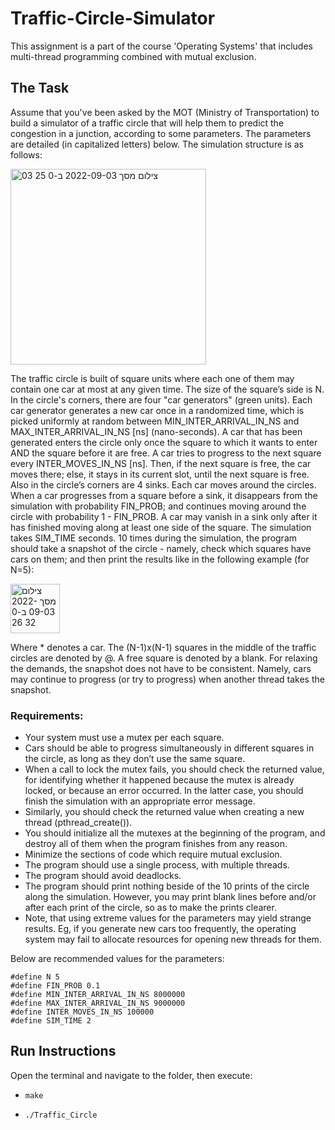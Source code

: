 # Traffic-Circle-Simulator

This assignment is a part of the course 'Operating Systems' that includes multi-thread programming combined with mutual exclusion.

## The Task

Assume that you've been asked by the MOT (Ministry of Transportation) to build a simulator of a traffic circle that will help them to predict the congestion in a junction, according to some parameters. The parameters are detailed (in capitalized letters) below.
The simulation structure is as follows:

<img width="313" alt="צילום מסך 2022-09-03 ב-0 25 03" src="https://user-images.githubusercontent.com/90688449/188237382-47db36d2-2e22-48ed-8ac1-0b6d1cd34fd4.png">

The traffic circle is built of square units where each one of them may contain one car at most at any given time. The size of the square’s side is N. 
In the circle's corners, there are four "car generators" (green units). Each car generator generates a new car once in a randomized time, which is picked uniformly at random between MIN_INTER_ARRIVAL_IN_NS and MAX_INTER_ARRIVAL_IN_NS [ns] (nano-seconds). 
A car that has been generated enters the circle only once the square to which it wants to enter AND the square before it are free.
A car tries to progress to the next square every INTER_MOVES_IN_NS [ns]. Then, if the next square is free, the car moves there; else, it stays in its current slot, until the next square is free.
Also in the circle’s corners are 4 sinks. Each car moves around the circles. When a car progresses from a square before a sink, it disappears from the simulation with probability FIN_PROB; and continues moving around the circle with probability 1 - FIN_PROB. A car may vanish in a sink only after it has finished moving along at least one side of the square.
The simulation takes SIM_TIME seconds.
10 times during the simulation, the program should take a snapshot of the circle  - namely, check which squares have cars on them; and then print the results like in the following example (for N=5):

<img width="79" alt="צילום מסך 2022-09-03 ב-0 32 26" src="https://user-images.githubusercontent.com/90688449/188238108-e549668b-5bd0-41c8-ac79-0f8046990351.png">

Where * denotes a car. The (N-1)x(N-1) squares in the middle of the traffic circles are denoted by @. A free square is denoted by a blank.
For relaxing the demands, the snapshot does not have to be consistent. Namely, cars may continue to progress (or try to progress) when another thread takes the snapshot.

### Requirements:
- Your system must use a mutex per each square.
- Cars should be able to progress simultaneously in different squares in the circle, as long as they don’t use the same square.
- When a call to lock the mutex fails, you should check the returned value, for identifying whether it happened because the mutex is already locked, or because an error occurred. In the latter case, you should finish the simulation with an appropriate error message.
- Similarly, you should check the returned value when creating a new thread (pthread_create()).
- You should initialize all the mutexes at the beginning of the program, and destroy all of them when the program finishes from any reason.
- Minimize the sections of code which require mutual exclusion. 
- The program should use a single process, with multiple threads.
- The program should avoid deadlocks.
- The program should print nothing beside of the 10 prints of the circle along the simulation. However, you may print blank lines before and/or after each print of the circle, so as to make the prints clearer.
- Note, that using extreme values for the parameters may yield strange results. Eg, if you generate new cars too frequently, the operating system may fail to allocate resources for opening new threads for them.

Below are recommended values for the parameters:
```
#define N 5
#define FIN_PROB 0.1
#define MIN_INTER_ARRIVAL_IN_NS 8000000
#define MAX_INTER_ARRIVAL_IN_NS 9000000
#define INTER_MOVES_IN_NS 100000
#define SIM_TIME 2
```

## Run Instructions

Open the terminal and navigate to the folder, then execute:

- `make`

- `./Traffic_Circle`
